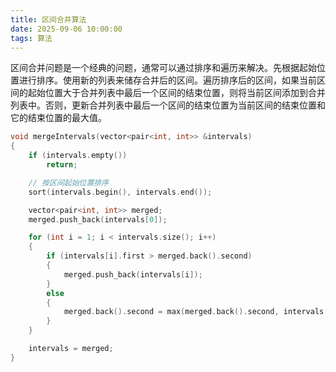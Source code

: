 ```yaml
---
title: 区间合并算法
date: 2025-09-06 10:00:00
tags: 算法
---
```


区间合并问题是一个经典的问题，通常可以通过排序和遍历来解决。先根据起始位置进行排序。使用新的列表来储存合并后的区间。遍历排序后的区间，如果当前区间的起始位置大于合并列表中最后一个区间的结束位置，则将当前区间添加到合并列表中。否则，更新合并列表中最后一个区间的结束位置为当前区间的结束位置和它的结束位置的最大值。

```cpp
void mergeIntervals(vector<pair<int, int>> &intervals)
{
    if (intervals.empty())
        return;

    // 按区间起始位置排序
    sort(intervals.begin(), intervals.end());

    vector<pair<int, int>> merged;
    merged.push_back(intervals[0]);

    for (int i = 1; i < intervals.size(); i++)
    {
        if (intervals[i].first > merged.back().second)
        {
            merged.push_back(intervals[i]);
        }
        else
        {
            merged.back().second = max(merged.back().second, intervals[i].second);
        }
    }

    intervals = merged;
}
``` 